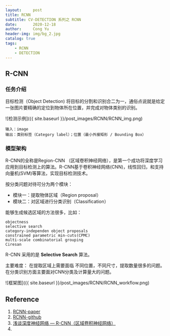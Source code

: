 ```yaml
---
layout:     post
title: RCNN
subtitle: CV-DETECTION 系列之 RCNN
date:       2020-12-18
author:     Cong Yu
header-img: img/bg_2.jpg
catalog: true
tags:
    - RCNN
    - DETECTION
---
```

## R-CNN

### 任务介绍

目标检测（Object Detection) 将目标的分割和识别合二为一，通俗点说就是给定一张图片要精确的定位到物体所在位置，并完成对物体类别的识别。

![检测示例]({{ site.baseurl }}/post_images/RCNN/RCNN_img.png)

```
输入：image
输出：类别标签（Category label）；位置（最小外接矩形 / Bounding Box）
```

### 模型架构

R-CNN的全称是Region-CNN （区域卷积神经网络），是第一个成功将深度学习应用到目标检测上的算法。R-CNN基于卷积神经网络(CNN)，线性回归，和支持向量机(SVM)等算法，实现目标检测技术。

按分类问题对待可分为两个模块：

- 模块一：提取物体区域（Region proposal）
- 模块二：对区域进行分类识别（Classification）

能够生成候选区域的方法很多，比如：
```
objectness
selective search
category-independen object proposals
constrained parametric min-cuts(CPMC)
multi-scale combinatorial grouping
Ciresan
```
R-CNN 采用的是 **Selective Search** 算法。

主要难度： 在提取区域上需要面临 不同位置，不同尺寸，提取数量很多的问题。在分类识别方面主要面对CNN分类及计算量大的问题。

![框架图]({{ site.baseurl }}/post_images/RCNN/RCNN_workflow.png)




## Reference
1. [RCNN-paper](https://arxiv.org/abs/1311.2524)
2. [RCNN-github](https://github.com/rbgirshick/rcnn)
3. [浅谈深度神经网络 — R-CNN（区域卷积神经网络）](https://zhuanlan.zhihu.com/p/64694855)
4. 
